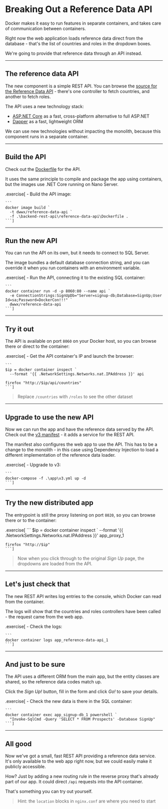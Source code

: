 # Breaking Out a Reference Data API

Docker makes it easy to run features in separate containers, and takes care of communication between containers.

Right now the web application loads reference data direct from the database - that's the list of countries and roles in the dropdown boxes.

We're going to provide that reference data through an API instead.

---

## The reference data API

The new component is a simple REST API. You can browse the [source for the Reference Data API](./src/SignUp.Api.ReferenceData) - there's one controller to fetch countries, and another to fetch roles.

The API uses a new technology stack:

- [ASP.NET Core](https://docs.microsoft.com/en-us/aspnet/core/?view=aspnetcore-2.1) as a fast, cross-platform alternative to full ASP.NET
- [Dapper](https://github.com/StackExchange/Dapper) as a fast, lightweight ORM

We can use new technologies without impacting the monolith, because this component runs in a separate container.

---

## Build the API

Check out the [Dockerfile](./backend-rest-api/reference-data-api/Dockerfile) for the API. 

It uses the same principle to compile and package the app using containers, but the images use .NET Core running on Nano Server. 

.exercise[
    - Build the API image:

    ```
    docker image build `
      -t dwwx/reference-data-api `
      -f .\backend-rest-api\reference-data-api\Dockerfile .
    ```]

---

## Run the new API

You can run the API on its own, but it needs to connect to SQL Server. 

The image bundles a default database connection string, and you can override it when you run containers with an environment variable.

.exercise[
    - Run the API, connecting it to the existing SQL container:

    ```
    docker container run -d -p 8060:80 --name api `
      -e ConnectionStrings:SignUpDb="Server=signup-db;Database=SignUp;User Id=sa;Password=DockerCon!!!" `
      dwwx/reference-data-api
    ```]

---

## Try it out

The API is available on port `8060` on your Docker host, so you can browse there or direct to the container:

.exercise[
    - Get the API container's IP and launch the browser:

    ```
    $ip = docker container inspect `
      --format '{{ .NetworkSettings.Networks.nat.IPAddress }}' api

    firefox "http://$ip/api/countries"
    ```]

> Replace `/countries` with `/roles` to see the other dataset

---

## Upgrade to use the new API

Now we can run the app and have the reference data served by the API. Check out the [v3 manifest](./app/v3.yml) - it adds a service for the REST API.

The manifest also configures the web app to use the API. This has to be a change to the monolith - in this case using Dependency Injection to load a different implementation of the reference data loader.

.exercise[
    - Upgrade to v3:

    ```
    docker-compose -f .\app\v3.yml up -d
    ```] 
---

## Try the new distributed app

The entrypoint is still the proxy listening on port `8020`, so you can browse there or to the container:

.exercise[
    ```
    $ip = docker container inspect `
      --format '{{ .NetworkSettings.Networks.nat.IPAddress }}' app_proxy_1

    firefox "http://$ip"
    ```]

> Now when you click through to the original _Sign Up_ page, the dropdowns are loaded from the API.

---

## Let's just check that

The new REST API writes log entries to the console, which Docker can read from the container. 

The logs will show that the countries and roles controllers have been called - the request came from the web app.

.exercise[
    - Check the logs:

    ```
    docker container logs app_reference-data-api_1
    ```] 

---

## And just to be sure

The API uses a different ORM from the main app, but the entity classes are shared, so the reference data codes match up.

Click the _Sign Up!_ button, fill in the form and click _Go!_ to save your details.

.exercise[
    - Check the new data is there in the SQL container:

    ```
    docker container exec app_signup-db_1 powershell `
      "Invoke-SqlCmd -Query 'SELECT * FROM Prospects' -Database SignUp"
    ```]

---

## All good

Now we've got a small, fast REST API providing a reference data service. It's only available to the web app right now, but we could easily make it publicly accessible.

How? Just by adding a new routing rule in the reverse proxy that's already part of our app. It could direct `/api` requests into the API container.

That's something you can try out yourself.

> Hint: the `location` blocks in `nginx.conf` are where you need to start